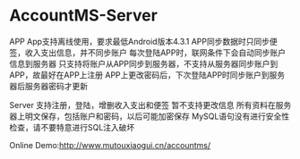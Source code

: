 AccountMS-Server
================
APP
App支持离线使用，要求最低Android版本4.3.1
APP同步数据时只同步便签，收入支出信息，并不同步账户
每次登陆APP时，联网条件下会自动同步账户信息到服务器
只支持将账户从APP同步到服务器，不支持从服务器同步账户到APP，故最好在APP上注册
APP上更改密码后，下次登陆APP时同步账户到服务器后服务器密码才更新

Server
支持注册，登陆，增删收入支出和便签
暂不支持更改信息
所有资料在服务器上明文保存，包括账户和密码，以后可能加密保存
MySQL语句没有进行安全性检查，请不要特意进行SQL注入破坏

Online Demo:http://www.mutouxiaogui.cn/accountms/
